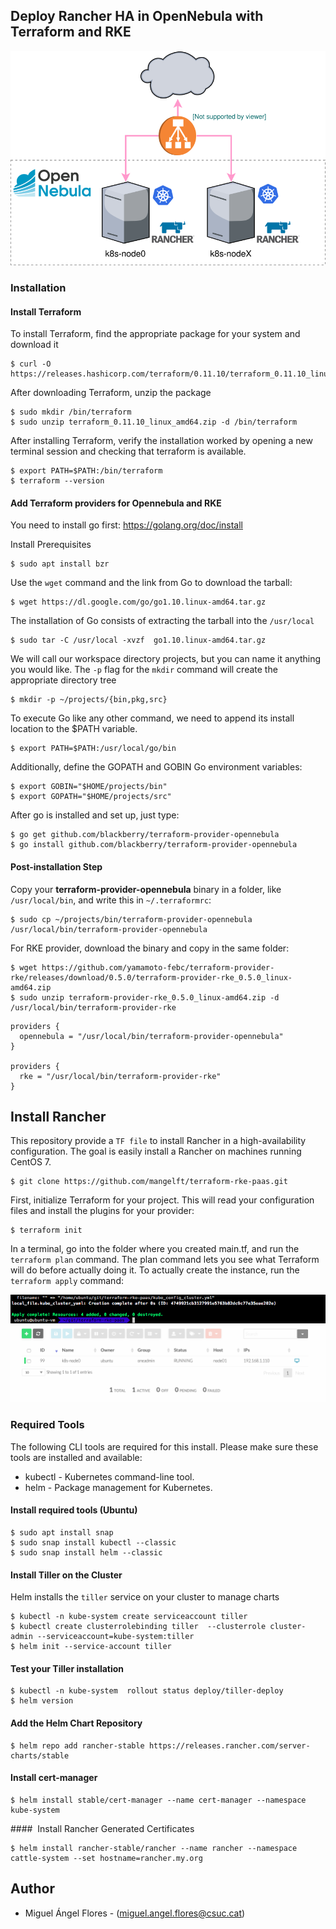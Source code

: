 ## Deploy Rancher HA in OpenNebula with Terraform and RKE

<img src="images/paas-one.svg">

### Installation 

####  Install Terraform 

To install Terraform, find the appropriate package for your system and download it

	$ curl -O https://releases.hashicorp.com/terraform/0.11.10/terraform_0.11.10_linux_amd64.zip

After downloading Terraform, unzip the package

	$ sudo mkdir /bin/terraform
	$ sudo unzip terraform_0.11.10_linux_amd64.zip -d /bin/terraform

After installing Terraform, verify the installation worked by opening a new terminal session and checking that terraform is available. 
	
	$ export PATH=$PATH:/bin/terraform
	$ terraform --version

####  Add Terraform providers for Opennebula and RKE

You need to install go first: https://golang.org/doc/install

Install Prerequisites

	$ sudo apt install bzr

Use the `wget` command and the link from Go to download the tarball:

	$ wget https://dl.google.com/go/go1.10.linux-amd64.tar.gz

The installation of Go consists of extracting the tarball into the `/usr/local` 

	$ sudo tar -C /usr/local -xvzf  go1.10.linux-amd64.tar.gz 

We will call our workspace directory projects, but you can name it anything you would like. The `-p` flag for the `mkdir` command will create the appropriate directory tree

	$ mkdir -p ~/projects/{bin,pkg,src}

To execute Go like any other command, we need to append its install location to the $PATH variable.

	$ export PATH=$PATH:/usr/local/go/bin

Additionally, define the GOPATH and GOBIN Go environment variables:
	
	$ export GOBIN="$HOME/projects/bin"
	$ export GOPATH="$HOME/projects/src"

After go is installed and set up, just type:

    $ go get github.com/blackberry/terraform-provider-opennebula
    $ go install github.com/blackberry/terraform-provider-opennebula 

#### Post-installation Step

Copy your **terraform-provider-opennebula** binary in a folder, like `/usr/local/bin`, and write this in `~/.terraformrc`:

	$ sudo cp ~/projects/bin/terraform-provider-opennebula /usr/local/bin/terraform-provider-opennebula

For RKE provider, download the binary and copy in the same folder:

	$ wget https://github.com/yamamoto-febc/terraform-provider-rke/releases/download/0.5.0/terraform-provider-rke_0.5.0_linux-amd64.zip 
	$ sudo unzip terraform-provider-rke_0.5.0_linux-amd64.zip -d /usr/local/bin/terraform-provider-rke

```
providers {
  opennebula = "/usr/local/bin/terraform-provider-opennebula"
}

providers {
  rke = "/usr/local/bin/terraform-provider-rke"
}
```

## Install Rancher

This repository provide a `TF file` to install Rancher in a high-availability configuration. The goal is easily install a Rancher on machines running CentOS 7.

	$ git clone https://github.com/mangelft/terraform-rke-paas.git

First, initialize Terraform for your project. This will read your configuration files and install the plugins for your provider:

	$ terraform init

In a terminal, go into the folder where you created main.tf, and run the `terraform plan` command. The plan command lets you see what Terraform will do before actually doing it. To actually create the instance, run the `terraform apply` command:

<img src="images/terraform-apply.png">
<img src="images/one.png">

###  Required Tools

The following CLI tools are required for this install. Please make sure these tools are installed and available:

* kubectl - Kubernetes command-line tool.
* helm - Package management for Kubernetes.

#### Install required tools (Ubuntu)
	$ sudo apt install snap
	$ sudo snap install kubectl --classic
	$ sudo snap install helm --classic 

#### Install Tiller on the Cluster
Helm installs the `tiller` service on your cluster to manage charts

	$ kubectl -n kube-system create serviceaccount tiller
	$ kubectl create clusterrolebinding tiller  --clusterrole cluster-admin --serviceaccount=kube-system:tiller
	$ helm init --service-account tiller

#### Test your Tiller installation

	$ kubectl -n kube-system  rollout status deploy/tiller-deploy
	$ helm version

#### Add the Helm Chart Repository

	$ helm repo add rancher-stable https://releases.rancher.com/server-charts/stable

#### Install cert-manager

	$ helm install stable/cert-manager --name cert-manager --namespace kube-system

####  Install Rancher Generated Certificates

	$ helm install rancher-stable/rancher --name rancher --namespace cattle-system --set hostname=rancher.my.org

## Author

 * Miguel Ángel Flores - (miguel.angel.flores@csuc.cat)

